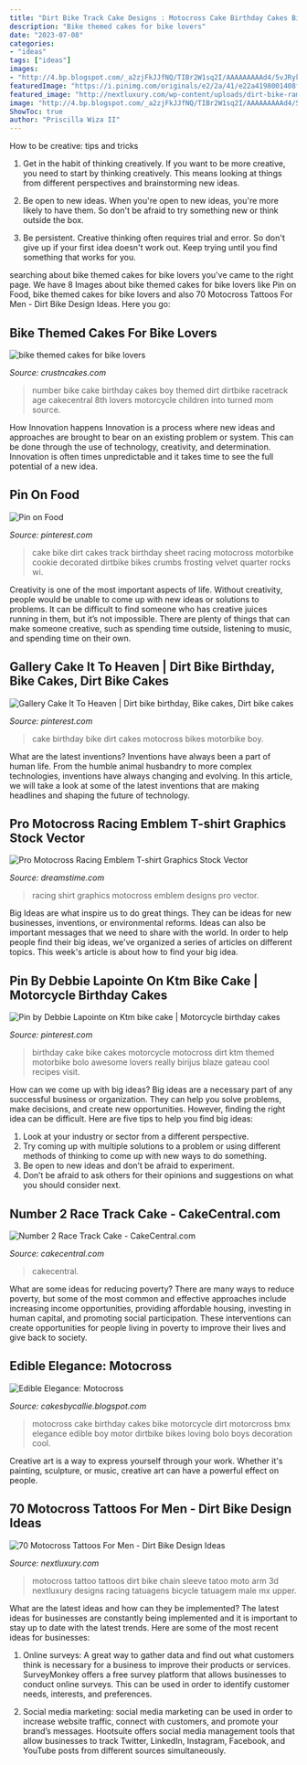 ```yaml
---
title: "Dirt Bike Track Cake Designs : Motocross Cake Birthday Cakes Bike Motorcycle Dirt Motorcross Bmx Elegance Edible Boy Motor Dirtbike Bikes Loving Bolo Boys Decoration Cool"
description: "Bike themed cakes for bike lovers"
date: "2023-07-08"
categories:
- "ideas"
tags: ["ideas"]
images:
- "http://4.bp.blogspot.com/_a2zjFkJJfNQ/TIBr2W1sq2I/AAAAAAAAAd4/5vJRykC369A/s1600/mo.jpg"
featuredImage: "https://i.pinimg.com/originals/e2/2a/41/e22a4198001408f5259044f79b409261.jpg"
featured_image: "http://nextluxury.com/wp-content/uploads/dirt-bike-ramps-motocross-male-upper-arm-tattoo-with-3d-chain.jpg"
image: "http://4.bp.blogspot.com/_a2zjFkJJfNQ/TIBr2W1sq2I/AAAAAAAAAd4/5vJRykC369A/s1600/mo.jpg"
ShowToc: true
author: "Priscilla Wiza II"
---
```



How to be creative: tips and tricks
1. Get in the habit of thinking creatively. If you want to be more creative, you need to start by thinking creatively. This means looking at things from different perspectives and brainstorming new ideas.
2. Be open to new ideas. When you're open to new ideas, you're more likely to have them. So don't be afraid to try something new or think outside the box.

3. Be persistent. Creative thinking often requires trial and error. So don't give up if your first idea doesn't work out. Keep trying until you find something that works for you.

	

		
searching about bike themed cakes for bike lovers you've came to the right page. We have 8 Images about bike themed cakes for bike lovers like Pin on Food, bike themed cakes for bike lovers and also 70 Motocross Tattoos For Men - Dirt Bike Design Ideas. Here you go:
		
    
## Bike Themed Cakes For Bike Lovers

<img loading=lazy src="http://www.crustncakes.com/blog/wp-content/uploads/2016/12/aafaea81c385c4b82df9213fbc5b0274.jpg" onerror="this.onerror=null;this.src='https://tse1.mm.bing.net/th?id=OIP.thn_ed2GJ0QpEHxMDgUfUAHaJI&amp;pid=15.1';" alt="bike themed cakes for bike lovers">

_Source: crustncakes.com_

>number bike cake birthday cakes boy themed dirt dirtbike racetrack age cakecentral 8th lovers motorcycle children into turned mom source. 

	

How Innovation happens
Innovation is a process where new ideas and approaches are brought to bear on an existing problem or system. This can be done through the use of technology, creativity, and determination. Innovation is often times unpredictable and it takes time to see the full potential of a new idea.

    
## Pin On Food

<img loading=lazy src="https://i.pinimg.com/originals/00/ce/0b/00ce0b1aa0d45d3cbb5b7a2b0bab9a3c.jpg" onerror="this.onerror=null;this.src='https://tse2.mm.bing.net/th?id=OIP.AHBlBgNEvlOFliD6LZHzTwHaF5&amp;pid=15.1';" alt="Pin on Food">

_Source: pinterest.com_

>cake bike dirt cakes track birthday sheet racing motocross motorbike cookie decorated dirtbike bikes crumbs frosting velvet quarter rocks wi. 

	

Creativity is one of the most important aspects of life. Without creativity, people would be unable to come up with new ideas or solutions to problems. It can be difficult to find someone who has creative juices running in them, but it’s not impossible. There are plenty of things that can make someone creative, such as spending time outside, listening to music, and spending time on their own.

    
## Gallery Cake It To Heaven | Dirt Bike Birthday, Bike Cakes, Dirt Bike Cakes

<img loading=lazy src="https://i.pinimg.com/736x/87/ff/27/87ff274a2a7b9accdd9ec46d465ac158--motocross-cake-motorbike-cake.jpg" onerror="this.onerror=null;this.src='https://tse1.mm.bing.net/th?id=OIP.mp4OADG1dmY6IqJmHDOEKQHaE7&amp;pid=15.1';" alt="Gallery Cake It To Heaven | Dirt bike birthday, Bike cakes, Dirt bike cakes">

_Source: pinterest.com_

>cake birthday bike dirt cakes motocross bikes motorbike boy. 

	

What are the latest inventions?
Inventions have always been a part of human life. From the humble animal husbandry to more complex technologies, inventions have always changing and evolving. In this article, we will take a look at some of the latest inventions that are making headlines and shaping the future of technology.

    
## Pro Motocross Racing Emblem T-shirt Graphics Stock Vector

<img loading=lazy src="https://thumbs.dreamstime.com/z/pro-motocross-racing-emblem-t-shirt-graphics-vector-designs-suitable-multiple-uses-69586210.jpg" onerror="this.onerror=null;this.src='https://tse3.mm.bing.net/th?id=OIP.Ecv3LuImJ-NgG1nSie-UswHaHP&amp;pid=15.1';" alt="Pro Motocross Racing Emblem T-shirt Graphics Stock Vector">

_Source: dreamstime.com_

>racing shirt graphics motocross emblem designs pro vector. 

	

Big Ideas are what inspire us to do great things. They can be ideas for new businesses, inventions, or environmental reforms. Ideas can also be important messages that we need to share with the world. In order to help people find their big ideas, we've organized a series of articles on different topics. This week's article is about how to find your big idea.

    
## Pin By Debbie Lapointe On Ktm Bike Cake | Motorcycle Birthday Cakes

<img loading=lazy src="https://i.pinimg.com/originals/e2/2a/41/e22a4198001408f5259044f79b409261.jpg" onerror="this.onerror=null;this.src='https://tse1.mm.bing.net/th?id=OIP.3EZkJIlkIPBpNrphfYXKbgHaJ4&amp;pid=15.1';" alt="Pin by Debbie Lapointe on Ktm bike cake | Motorcycle birthday cakes">

_Source: pinterest.com_

>birthday cake bike cakes motorcycle motocross dirt ktm themed motorbike bolo awesome lovers really birijus blaze gateau cool recipes visit. 

	

How can we come up with big ideas?
Big ideas are a necessary part of any successful business or organization. They can help you solve problems, make decisions, and create new opportunities. However, finding the right idea can be difficult. Here are five tips to help you find big ideas:
1. Look at your industry or sector from a different perspective.
2. Try coming up with multiple solutions to a problem or using different methods of thinking to come up with new ways to do something.
3. Be open to new ideas and don’t be afraid to experiment.
4. Don’t be afraid to ask others for their opinions and suggestions on what you should consider next.

    
## Number 2 Race Track Cake - CakeCentral.com

<img loading=lazy src="https://cdn001.cakecentral.com/gallery/2015/03/900_8570249occ_number-2-race-track-cake.jpg" onerror="this.onerror=null;this.src='https://tse3.mm.bing.net/th?id=OIP.cNnAgog47IeQPR-dS401HAHaGv&amp;pid=15.1';" alt="Number 2 Race Track Cake - CakeCentral.com">

_Source: cakecentral.com_

>cakecentral. 

	

What are some ideas for reducing poverty?
There are many ways to reduce poverty, but some of the most common and effective approaches include increasing income opportunities, providing affordable housing, investing in human capital, and promoting social participation. These interventions can create opportunities for people living in poverty to improve their lives and give back to society.

    
## Edible Elegance: Motocross

<img loading=lazy src="http://4.bp.blogspot.com/_a2zjFkJJfNQ/TIBr2W1sq2I/AAAAAAAAAd4/5vJRykC369A/s1600/mo.jpg" onerror="this.onerror=null;this.src='https://tse3.mm.bing.net/th?id=OIP.lEuoTqoxYfYOJt3jz0AaSAHaLI&amp;pid=15.1';" alt="Edible Elegance: Motocross">

_Source: cakesbycallie.blogspot.com_

>motocross cake birthday cakes bike motorcycle dirt motorcross bmx elegance edible boy motor dirtbike bikes loving bolo boys decoration cool. 

	

Creative art is a way to express yourself through your work. Whether it's painting, sculpture, or music, creative art can have a powerful effect on people.

    
## 70 Motocross Tattoos For Men - Dirt Bike Design Ideas

<img loading=lazy src="http://nextluxury.com/wp-content/uploads/dirt-bike-ramps-motocross-male-upper-arm-tattoo-with-3d-chain.jpg" onerror="this.onerror=null;this.src='https://tse2.mm.bing.net/th?id=OIP.iKWM4zDrXaa2T5dZ7WQjSwHaHa&amp;pid=15.1';" alt="70 Motocross Tattoos For Men - Dirt Bike Design Ideas">

_Source: nextluxury.com_

>motocross tattoo tattoos dirt bike chain sleeve tatoo moto arm 3d nextluxury designs racing tatuagens bicycle tatuagem male mx upper. 

	

What are the latest ideas and how can they be implemented?
The latest ideas for businesses are constantly being implemented and it is important to stay up to date with the latest trends. Here are some of the most recent ideas for businesses:
1. Online surveys: A great way to gather data and find out what customers think is necessary for a business to improve their products or services. SurveyMonkey offers a free survey platform that allows businesses to conduct online surveys. This can be used in order to identify customer needs, interests, and preferences.

2. Social media marketing: social media marketing can be used in order to increase website traffic, connect with customers, and promote your brand’s messages. Hootsuite offers social media management tools that allow businesses to track Twitter, LinkedIn, Instagram, Facebook, and YouTube posts from different sources simultaneously.

